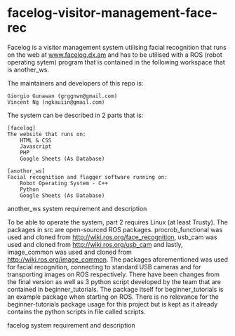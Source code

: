 # facelog-visitor-management-face-rec
Facelog is a visitor management system utilising facial recognition that runs on the web at www.facelog.dx.am and has to be utilised with a ROS (robot operating sytem) program that is contained in the following workspace that is another_ws. 

The maintainers and developers of this repo is:

    Giorgio Gunawan (grggnwn@gmail.com)
    Vincent Ng (ngkauiin@gmail.com)

The system can be described in 2 parts that is:

    [facelog]
    The website that runs on:
        HTML & CSS
        Javascript
        PHP
        Google Sheets (As Database)

    [another_ws]
    Facial recognition and flagger software running on:
        Robot Operating System - C++
        Python
        Google Sheets (As Database)
 
another_ws system requirement and description

To be able to operate the system, part 2 requires Linux (at least Trusty). The packages in src are open-sourced ROS packages. procrob_functional was used and cloned from http://wiki.ros.org/face_recognition, usb_cam was used and cloned from http://wiki.ros.org/usb_cam and lastly, image_common was used and cloned from http://wiki.ros.org/image_common. The packages aforementioned was used for facial recognition, connecting to standard USB cameras and for transporting images on ROS respectively. 
There have been changes from the final version as well as 3 python script developed by the team that are contained in beginner_tutorials. The package itself for beginner_tutorials is an example package when starting on ROS. There is no relevance for the beginner-tutorials package usage for this project but is kept as it already contains the python scripts in file called scripts.

facelog system requirement and description

